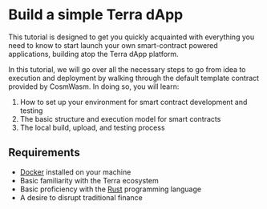 # Build a simple Terra dApp

This tutorial is designed to get you quickly acquainted with everything you need to know to start launch your own smart-contract powered applications, building atop the Terra dApp platform.

In this tutorial, we will go over all the necessary steps to go from idea to execution and deployment by walking through the default template contract provided by CosmWasm. In doing so, you will learn:

1. How to set up your environment for smart contract development and testing
2. The basic structure and execution model for smart contracts
3. The local build, upload, and testing process

## Requirements

- [Docker](https://www.docker.com/) installed on your machine
- Basic familiarity with the Terra ecosystem
- Basic proficiency with the [Rust](https://www.rust-lang.org/) programming language
- A desire to disrupt traditional finance
